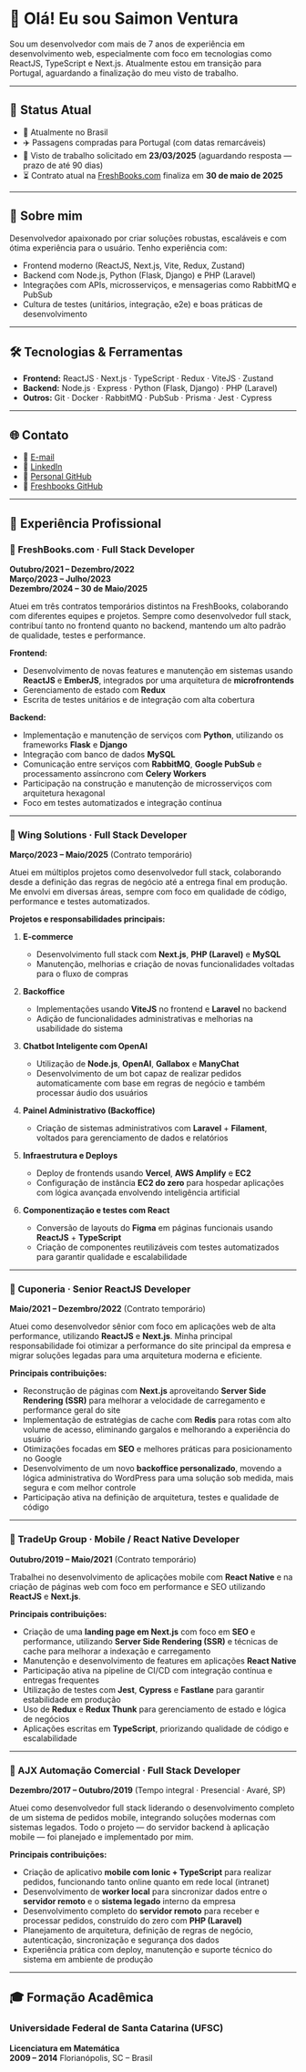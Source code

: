 # 👋 Olá! Eu sou Saimon Ventura

Sou um desenvolvedor com mais de 7 anos de experiência em desenvolvimento web, especialmente com foco em tecnologias como ReactJS, TypeScript e Next.js. Atualmente estou em transição para Portugal, aguardando a finalização do meu visto de trabalho.

---

## 🛂 Status Atual

- 📍 Atualmente no Brasil
- ✈️ Passagens compradas para Portugal (com datas remarcáveis)
- 📄 Visto de trabalho solicitado em **23/03/2025** (aguardando resposta — prazo de até 90 dias)
- ⏳ Contrato atual na [FreshBooks.com](https://www.freshbooks.com/) finaliza em **30 de maio de 2025**

---

## 🧠 Sobre mim

Desenvolvedor apaixonado por criar soluções robustas, escaláveis e com ótima experiência para o usuário. Tenho experiência com:

- Frontend moderno (ReactJS, Next.js, Vite, Redux, Zustand)
- Backend com Node.js, Python (Flask, Django) e PHP (Laravel)
- Integrações com APIs, microsserviços, e mensagerias como RabbitMQ e PubSub
- Cultura de testes (unitários, integração, e2e) e boas práticas de desenvolvimento

---

## 🛠️ Tecnologias & Ferramentas

- **Frontend:** ReactJS · Next.js · TypeScript · Redux · ViteJS · Zustand
- **Backend:** Node.js · Express · Python (Flask, Django) · PHP (Laravel)
- **Outros:** Git · Docker · RabbitMQ · PubSub · Prisma · Jest · Cypress

---

## 🌐 Contato

- 📧 [E-mail](mailto:saimonventura@gmail.com)
- 💼 [LinkedIn](https://www.linkedin.com/in/saimon-v-36703280/)
- 🐙 [Personal GitHub](https://github.com/saimonventura/saimon-cv)
- 🐙 [Freshbooks GitHub](https://github.com/Fresh-Saimon)


---

## 💼 Experiência Profissional

### 🏢 FreshBooks.com · Full Stack Developer  
**Outubro/2021 – Dezembro/2022**  
**Março/2023 – Julho/2023**  
**Dezembro/2024 – 30 de Maio/2025**

Atuei em três contratos temporários distintos na FreshBooks, colaborando com diferentes equipes e projetos. Sempre como desenvolvedor full stack, contribuí tanto no frontend quanto no backend, mantendo um alto padrão de qualidade, testes e performance.

**Frontend:**
- Desenvolvimento de novas features e manutenção em sistemas usando **ReactJS** e **EmberJS**, integrados por uma arquitetura de **microfrontends**
- Gerenciamento de estado com **Redux**
- Escrita de testes unitários e de integração com alta cobertura

**Backend:**
- Implementação e manutenção de serviços com **Python**, utilizando os frameworks **Flask** e **Django**
- Integração com banco de dados **MySQL**
- Comunicação entre serviços com **RabbitMQ**, **Google PubSub** e processamento assíncrono com **Celery Workers**
- Participação na construção e manutenção de microsserviços com arquitetura hexagonal
- Foco em testes automatizados e integração contínua

---

### 🏢 Wing Solutions · Full Stack Developer  
**Março/2023 – Maio/2025** (Contrato temporário)

Atuei em múltiplos projetos como desenvolvedor full stack, colaborando desde a definição das regras de negócio até a entrega final em produção. Me envolvi em diversas áreas, sempre com foco em qualidade de código, performance e testes automatizados.

**Projetos e responsabilidades principais:**

1. **E-commerce**  
   - Desenvolvimento full stack com **Next.js**, **PHP (Laravel)** e **MySQL**
   - Manutenção, melhorias e criação de novas funcionalidades voltadas para o fluxo de compras

2. **Backoffice**  
   - Implementações usando **ViteJS** no frontend e **Laravel** no backend
   - Adição de funcionalidades administrativas e melhorias na usabilidade do sistema

3. **Chatbot Inteligente com OpenAI**  
   - Utilização de **Node.js**, **OpenAI**, **Gallabox** e **ManyChat**
   - Desenvolvimento de um bot capaz de realizar pedidos automaticamente com base em regras de negócio e também processar áudio dos usuários

4. **Painel Administrativo (Backoffice)**  
   - Criação de sistemas administrativos com **Laravel** + **Filament**, voltados para gerenciamento de dados e relatórios

5. **Infraestrutura e Deploys**  
   - Deploy de frontends usando **Vercel**, **AWS Amplify** e **EC2**
   - Configuração de instância **EC2 do zero** para hospedar aplicações com lógica avançada envolvendo inteligência artificial

6. **Componentização e testes com React**  
   - Conversão de layouts do **Figma** em páginas funcionais usando **ReactJS** + **TypeScript**
   - Criação de componentes reutilizáveis com testes automatizados para garantir qualidade e escalabilidade

---

### 🏢 Cuponeria · Senior ReactJS Developer  
**Maio/2021 – Dezembro/2022** (Contrato temporário)

Atuei como desenvolvedor sênior com foco em aplicações web de alta performance, utilizando **ReactJS** e **Next.js**. Minha principal responsabilidade foi otimizar a performance do site principal da empresa e migrar soluções legadas para uma arquitetura moderna e eficiente.

**Principais contribuições:**

- Reconstrução de páginas com **Next.js** aproveitando **Server Side Rendering (SSR)** para melhorar a velocidade de carregamento e performance geral do site
- Implementação de estratégias de cache com **Redis** para rotas com alto volume de acesso, eliminando gargalos e melhorando a experiência do usuário
- Otimizações focadas em **SEO** e melhores práticas para posicionamento no Google
- Desenvolvimento de um novo **backoffice personalizado**, movendo a lógica administrativa do WordPress para uma solução sob medida, mais segura e com melhor controle
- Participação ativa na definição de arquitetura, testes e qualidade de código

---

### 🏢 TradeUp Group · Mobile / React Native Developer  
**Outubro/2019 – Maio/2021** (Contrato temporário)

Trabalhei no desenvolvimento de aplicações mobile com **React Native** e na criação de páginas web com foco em performance e SEO utilizando **ReactJS** e **Next.js**.

**Principais contribuições:**

- Criação de uma **landing page em Next.js** com foco em **SEO** e performance, utilizando **Server Side Rendering (SSR)** e técnicas de cache para melhorar a indexação e carregamento
- Manutenção e desenvolvimento de features em aplicações **React Native**
- Participação ativa na pipeline de CI/CD com integração contínua e entregas frequentes
- Utilização de testes com **Jest**, **Cypress** e **Fastlane** para garantir estabilidade em produção
- Uso de **Redux** e **Redux Thunk** para gerenciamento de estado e lógica de negócios
- Aplicações escritas em **TypeScript**, priorizando qualidade de código e escalabilidade

---

### 🏢 AJX Automação Comercial · Full Stack Developer  
**Dezembro/2017 – Outubro/2019** (Tempo integral · Presencial · Avaré, SP)

Atuei como desenvolvedor full stack liderando o desenvolvimento completo de um sistema de pedidos mobile, integrando soluções modernas com sistemas legados. Todo o projeto — do servidor backend à aplicação mobile — foi planejado e implementado por mim.

**Principais contribuições:**

- Criação de aplicativo **mobile com Ionic + TypeScript** para realizar pedidos, funcionando tanto online quanto em rede local (intranet)
- Desenvolvimento de **worker local** para sincronizar dados entre o **servidor remoto** e o **sistema legado** interno da empresa
- Desenvolvimento completo do **servidor remoto** para receber e processar pedidos, construído do zero com **PHP (Laravel)**
- Planejamento de arquitetura, definição de regras de negócio, autenticação, sincronização e segurança dos dados
- Experiência prática com deploy, manutenção e suporte técnico do sistema em ambiente de produção

---

## 🎓 Formação Acadêmica

### Universidade Federal de Santa Catarina (UFSC)  
**Licenciatura em Matemática**  
**2009 – 2014**
Florianópolis, SC – Brasil
